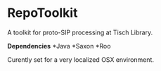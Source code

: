 # RepoToolkit
A toolkit for proto-SIP processing at Tisch Library.

**Dependencies**
*Java
*Saxon
*Roo

Curently set for a very localized OSX environment.
    

